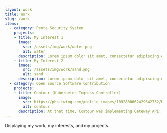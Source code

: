 ```yaml
---
layout: work
title: Work
slug: /work
items:
  - category: Penta Security System
    projects:
    - title: My Interest 1
      image:
        src: /assets/img/work/water.png
        alt: water
      description: Lorem ipsum dolor sit amet, consectetur adipiscing elit, sed do eiusmod tempor incididunt ut labore et dolore magna aliqua. Ut enim ad minim veniam, quis nostrud exercitation ullamco laboris nisi ut aliquip ex ea commodo consequat.
    - title: My Interest 2
      image:
        src: /assets/img/work/sand.png
        alt: sand
      description: Lorem ipsum dolor sit amet, consectetur adipiscing elit, sed do eiusmod tempor incididunt ut labore et dolore magna aliqua. Ut enim ad minim veniam, quis nostrud exercitation ullamco laboris nisi ut aliquip ex ea commodo consequat. Duis aute irure dolor in reprehenderit in voluptate velit esse cillum dolore eu fugiat nulla pariatur.
  - category: Open Source Software Contribution
    projects:
    - title: Contour (Kubernetes Ingress Controller)
      image:
        src: https://pbs.twimg.com/profile_images/1092808662429642752/NThJo60y_400x400.jpg
        alt: contour
      description: At that time, Contour was implementing Gateway API, which is a standard kubernetes gateway interface replacing Ingress API. I added support for the RequestMirror HTTPRoute filter type at the rule level in Gateway API (<a href='https://github.com/projectcontour/contour/pull/4557'>Pull Request \#4557</a>). I also tried to add thorough testings for this feature by adding an E2E test code which reads the mirror server's logs and find the particular log related to the mirrored request.
---
```

Displaying my work, my interests, and my projects.
<br />
<br />
